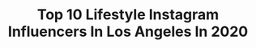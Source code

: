 ---
title: Top 10 Lifestyle Instagram Influencers In Los Angeles In 2020
description: >-
  Find top lifestyle Instagram influencers in Los Angeles in 2020. Most popular hashtags: #losangeles #lifestyle #fitness #portrait.
platform: Instagram
profiles:
  - username: "kanyeweist"
    fullname: >-
      Adam Weist Photography
    location: "United States"
    followers: 6588
    engagement: 1461
    commentsToLikes: 0.058585
    id: ck5zp1qskrtl30i147dlne259
    verified: false
    hashtags: ""
  - username: "jf_maier"
    fullname: >-
      Jonas Maier | Los Angeles
    location: "United States"
    followers: 230179
    engagement: 221
    commentsToLikes: 0.034852
    id: ck5hhxiywakb90i11372jdl0r
    verified: false
    hashtags: "#guyswithstyle, #pier, #dubailife, #bloggerstyle"
  - username: "deborahkolb"
    fullname: >-
      Deborah Kolb
    location: "United States"
    followers: 32117
    engagement: 361
    commentsToLikes: 0.010829
    id: ck135xfva3q7m0i190xe1cf5c
    verified: false
    hashtags: "#losangeles, #losangelesrealtor, #yogawoman, #yogastyle"
  - username: "haykmuradyan_m"
    fullname: >-
      Hayk Muradyan
    location: "United States"
    followers: 34041
    engagement: 868
    commentsToLikes: 0.010765
    id: ck6tr477lwty30j71m1hrupdn
    verified: false
    hashtags: "#quotes, #zerowaste, #citrus, #fruits"
  - username: "losangelesdeftone"
    fullname: >-
      Frankie Orozco
    location: "United States"
    followers: 10984
    engagement: 867
    commentsToLikes: 0.014223
    id: ck0vvsjzhqkjc0i19rfs34ptn
    verified: false
    hashtags: "#lifestylephotography, #maternityshoot, #westcoast, #compton"
  - username: "kilennyk"
    fullname: >-
      KilennyK 🇩🇴
    location: "United States"
    followers: 16193
    engagement: 213
    commentsToLikes: 0.299234
    id: ck5c07jdjsl680i11yprczf15
    verified: false
    hashtags: "#bodyglow, #misslola, #nyxcosmeticspartner, #makeupjunkie"
  - username: "hungryhugh"
    fullname: >-
      Food & Travel With Hugh Harper
    location: "United States"
    followers: 430591
    engagement: 861
    commentsToLikes: 0.014374
    id: ck0u0qcshul1c0i19hfy3fzyr
    verified: false
    hashtags: "#garlicnoodles, #cooking, #straighttohell, #reallifeathone"
  - username: "mybeautybunny"
    fullname: >-
      Jen M 🐰 My Beauty Bunny Blog
    location: "United States"
    followers: 80806
    engagement: 140
    commentsToLikes: 0.050124
    id: ck0vvybkjrbjk0i19alnpo9ez
    verified: false
    hashtags: "#gifted, #kosascosmetics, #biohacking, #calmercanine"
  - username: "pullingraviity"
    fullname: >-
      لنى🥀
    location: "United States"
    followers: 7175
    engagement: 310
    commentsToLikes: 0.080166
    id: ck0u7qkub5it20i19avivhaug
    verified: false
    hashtags: "#sidehustle, #crimpedhair, #glowymakeup, #naturallook"
  - username: "mercadospinstriping"
    fullname: >-
      Jonathan Mercado
    location: "United States"
    followers: 18277
    engagement: 777
    commentsToLikes: 0.043872
    id: ck6uawjus632c0j71uqsru9h8
    verified: false
    hashtags: "#handdone, #silverleaf, #candy, #riviera"
---